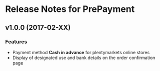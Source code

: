 # Release Notes for PrePayment

## v1.0.0 (2017-02-XX)

### Features

- Payment method **Cash in advance** for plentymarkets online stores
- Display of designated use and bank details on the order confirmation page